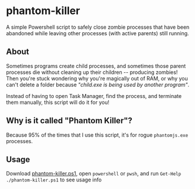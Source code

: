 # phantom-killer
A simple Powershell script to safely close zombie processes that have been abandoned while leaving other processes (with active parents) still running.

## About
Sometimes programs create child processes, and sometimes those parent processes die without cleaning up their children -- producing zombies! Then you're stuck wondering why you're magically out of RAM, or why you can't delete a folder because _"child.exe is being used by another program"_.

Instead of having to open Task Manager, find the process, and terminate them manually, this script will do it for you!

## Why is it called "Phantom Killer"?
Because 95% of the times that I use this script, it's for rogue `phantomjs.exe` processes.

## Usage
Download [phantom-killer.ps1](powershell/phantom-killer.ps1), open `powershell` or `pwsh`, and run `Get-Help ./phantom-killer.ps1` to see usage info
